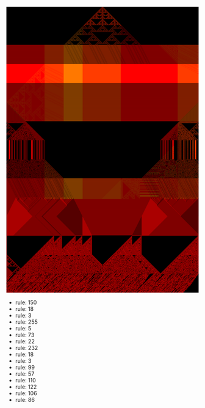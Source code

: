 ![photo](./output.png) 
 * rule: 150
* rule: 18
* rule: 3
* rule: 255
* rule: 5
* rule: 73
* rule: 22
* rule: 232
* rule: 18
* rule: 3
* rule: 99
* rule: 57
* rule: 110
* rule: 122
* rule: 106
* rule: 86
